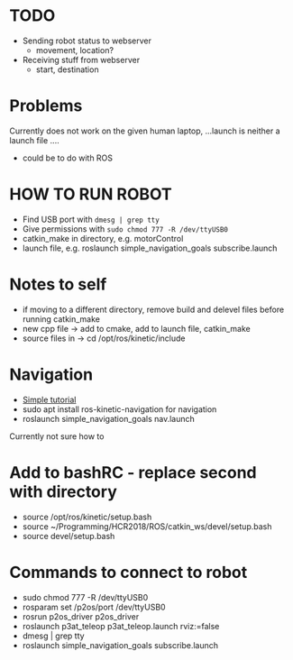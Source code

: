 # TODO
* Sending robot status to webserver
    * movement, location?
* Receiving stuff from webserver
    * start, destination

# Problems
Currently does not work on the given human laptop, 
...launch is neither a launch file ....
* could be to do with ROS


# HOW TO RUN ROBOT 
* Find USB port with ```dmesg | grep tty```
* Give permissions with ```sudo chmod 777 -R /dev/ttyUSB0```
* catkin_make in directory, e.g. motorControl
* launch file, e.g. roslaunch simple_navigation_goals subscribe.launch
# Notes to self
* if moving to a different directory, remove build and delevel files before running catkin_make
* new cpp file -> add to cmake, add to launch file, catkin_make
* source files in -> cd /opt/ros/kinetic/include
# Navigation
* [Simple tutorial](http://wiki.ros.org/navigation/Tutorials/SendingSimpleGoals)
* sudo apt install ros-kinetic-navigation for navigation
* roslaunch simple_navigation_goals nav.launch

Currently not sure how to 
# Add to bashRC - replace second with directory
* source /opt/ros/kinetic/setup.bash
* source ~/Programming/HCR2018/ROS/catkin_ws/devel/setup.bash
* source devel/setup.bash

 # Commands to connect to robot
* sudo chmod 777 -R /dev/ttyUSB0 
* rosparam set /p2os/port /dev/ttyUSB0 
* rosrun p2os_driver p2os_driver
* roslaunch p3at_teleop p3at_teleop.launch rviz:=false
* dmesg | grep tty
* roslaunch simple_navigation_goals subscribe.launch